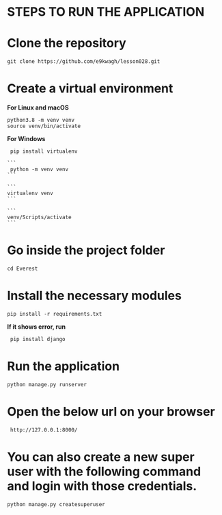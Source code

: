 



# STEPS TO RUN THE APPLICATION

# Clone the repository

    git clone https://github.com/e9kwagh/lesson028.git

# Create a virtual environment

**For Linux and macOS**

    python3.8 -m venv venv
    source venv/bin/activate

**For Windows**
```
 pip install virtualenv
```
   
    ```
     python -m venv venv
    ```
 
    ```
    virtualenv venv
    ```

    ```
    venv/Scripts/activate
    ```
  
    
    

# Go inside the project folder

    cd Everest 

# Install the necessary modules
```
pip install -r requirements.txt

```
    
**If it shows error, run**

```
 pip install django

```
   

# Run the application

    python manage.py runserver

# Open the below url on your browser

     http://127.0.0.1:8000/






# You can also create a new super user with the following command and login with those credentials.

    python manage.py createsuperuser
